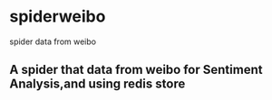 # spiderweibo
spider data from weibo

## A spider that data from weibo for Sentiment Analysis,and using redis store
